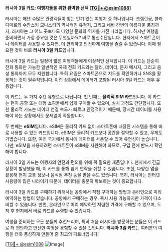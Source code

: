 **러시아 3일 카드: 여행자들을 위한 완벽한 선택 [[TG💪+ @esim1088](https://t.me/s/esim1088)]**

러시아는 매년 수많은 관광객들이 찾는 인기 있는 여행지 중 하나입니다. 크렘린궁, 블라디미르와 수잔스키 모나스티의 역사적인 유적지, 그리고 네바 강변의 아름다운 풍경까지, 러시아는 그 어느 곳보다도 다양한 문화와 역사를 가진 나라입니다. 하지만 여행을 준비하면서 가장 중요한 것은 무엇일까요? 바로 통신수단입니다. 현지에서 스마트폰이나 데이터를 사용할 수 있다면, 더 편리하고 안전하게 여행을 즐길 수 있습니다. 이때 필요한 것이 바로 **러시아 3일 카드**입니다.

러시아 3일 카드는 일정이 짧은 여행객들에게 이상적인 선택입니다. 이 카드는 단순히 전화 통화만 가능한 일반적인 국제 전화 카드와는 달리, 데이터, 문자 메시지, 그리고 음성 통화까지 모두 지원합니다. 특히 요즘은 스마트폰으로 지도를 확인하거나 SNS를 활용하는 것이 필수적입니다. 이런 상황에서 데이터가 포함된 러시아 3일 카드는 매우 유용합니다.

이 카드는 두 가지 주요 유형으로 나뉩니다. 첫 번째는 **물리적 SIM 카드**입니다. 이 카드는 현지 공항 또는 대형 쇼핑몰에서 쉽게 구매할 수 있으며, 설치 과정도 간단합니다. 또한 물리적 카드는 데이터 연결 속도가 빠르고 안정적이기 때문에, 장시간 데이터를 사용해야 하는 상황에서도 문제없이 작동합니다.

두 번째는 **eSIM**입니다. eSIM은 물리적 카드 없이 스마트폰에 내장된 시스템을 통해 바로 사용할 수 있는 카드입니다. eSIM은 물리적 카드보다 공간을 절약할 수 있고, 무게도 가볍습니다. 또한, 여러 국가에서 동시에 데이터를 사용할 수 있어 유연성이 높습니다. 다만, eSIM을 사용하려면 스마트폰이 eSIM을 지원해야 하므로, 구입 전에 반드시 확인해야 합니다.

러시아 3일 카드는 여행자의 안전과 편의를 위해 꼭 필요한 제품입니다. 현지에서 긴급 상황이 발생했을 때, 이 카드를 통해 쉽게 연락을 취할 수 있습니다. 또한, 다양한 앱을 활용해 현지 교통 정보나 음식점 추천 등을 받을 수도 있습니다. 특히, 러시아는 인터넷 사용량이 많은 나라이기 때문에, 데이터를 충분히 확보하는 것이 중요합니다.

러시아 3일 카드를 구매하기 위해서는 공항에서 직접 구매하는 방법과 온라인으로 미리 예약하는 방법이 있습니다. 공항에서 구매하는 경우, 즉시 사용 가능하지만 가격이 다소 비쌀 수 있습니다. 반면, 온라인으로 미리 예약하면 저렴한 가격에 구매할 수 있으며, 도착 후 현지에서 바로 카드를 수령할 수 있습니다.

여행을 준비하는 모든 분들께 추천드리며, 특히 처음 러시아를 방문하는 분들은 이 카드로 더 편안하고 안전한 여행을 경험할 수 있을 것입니다. **러시아 3일 카드**는 여러분의 여행을 더욱 풍성하게 만들어 줄 최고의 파트너입니다!

[[TG💪+ @esim1088](https://t.me/s/esim1088) ![Image](https://i.postimg.cc/Y0z9fWf4/image.png)]